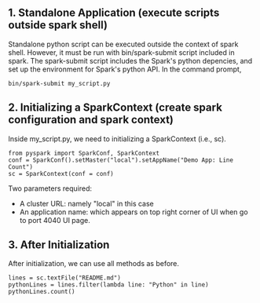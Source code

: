 ## 1. Standalone Application (execute scripts outside spark shell)

Standalone python script can be executed outside the context of spark shell. However, it must be run with bin/spark-submit script included in spark. The spark-submit script includes the Spark's python depencies, and set up the environment for Spark's python API. In the command prompt,

```bin/spark-submit my_script.py```

## 2. Initializing a SparkContext (create spark configuration and spark context)

Inside my_script.py, we need to initializing a SparkContext (i.e., sc).
```
from pyspark import SparkConf, SparkContext
conf = SparkConf().setMaster("local").setAppName("Demo App: Line Count")
sc = SparkContext(conf = conf)
```

Two parameters required: 
* A cluster URL: namely "local" in this case
* An application name: which appears on top right corner of UI when go to port 4040 UI page.

## 3. After Initialization
After initialization, we can use all methods as before.

```
lines = sc.textFile("README.md")
pythonLines = lines.filter(lambda line: "Python" in line)
pythonLines.count()
```